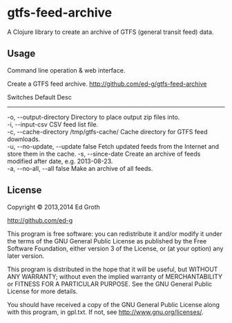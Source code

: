 # gtfs-feed-archive

A Clojure library to create an archive of GTFS (general transit feed) data.

## Usage

Command line operation & web interface.

Create a GTFS feed archive. http://github.com/ed-g/gtfs-feed-archive

 Switches                   Default           Desc                                                               
 --------                   -------           ----                                                               
 -o, --output-directory                       Directory to place output zip files into.                          
 -i, --input-csv                              CSV feed list file.                                                
 -c, --cache-directory      /tmp/gtfs-cache/  Cache directory for GTFS feed downloads.                           
 -u, --no-update, --update  false             Fetch updated feeds from the Internet and store them in the cache. 
 -s, --since-date                             Create an archive of feeds modified after date, e.g. 2013-08-23.   
 -a, --no-all, --all        false             Make an archive of all feeds.                                      

## License

Copyright © 2013,2014 Ed Groth

http://github.com/ed-g

This program is free software: you can redistribute it and/or modify it under
the terms of the GNU General Public License as published by the Free Software
Foundation, either version 3 of the License, or (at your option) any later
version.

This program is distributed in the hope that it will be useful,
but WITHOUT ANY WARRANTY; without even the implied warranty of MERCHANTABILITY
or FITNESS FOR A PARTICULAR PURPOSE.  See the GNU General Public License for
more details.

You should have received a copy of the GNU General Public License along with
this program, in gpl.txt.  If not, see <http://www.gnu.org/licenses/>.
